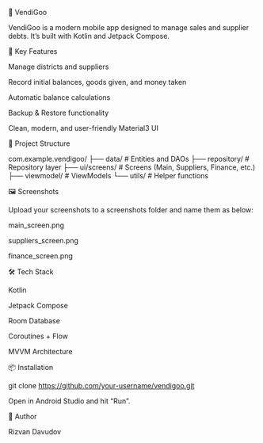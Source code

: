 📱 VendiGoo

VendiGoo is a modern mobile app designed to manage sales and supplier debts. It’s built with Kotlin and Jetpack Compose.

🚀 Key Features

Manage districts and suppliers

Record initial balances, goods given, and money taken

Automatic balance calculations

Backup & Restore functionality

Clean, modern, and user-friendly Material3 UI

📂 Project Structure


com.example.vendigoo/
 ├── data/                  # Entities and DAOs
 ├── repository/            # Repository layer
 ├── ui/screens/            # Screens (Main, Suppliers, Finance, etc.)
 ├── viewmodel/             # ViewModels
 └── utils/                 # Helper functions



🖼️ Screenshots

Upload your screenshots to a screenshots folder and name them as below:

main_screen.png

suppliers_screen.png

finance_screen.png



🛠️ Tech Stack

Kotlin

Jetpack Compose

Room Database

Coroutines + Flow

MVVM Architecture

📦 Installation


git clone https://github.com/your-username/vendigoo.git


Open in Android Studio and hit “Run”.

👤 Author

Rizvan Davudov
